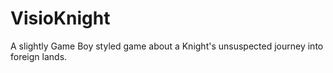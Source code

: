 # VisioKnight
A slightly Game Boy styled game about a Knight's unsuspected journey into foreign lands.
